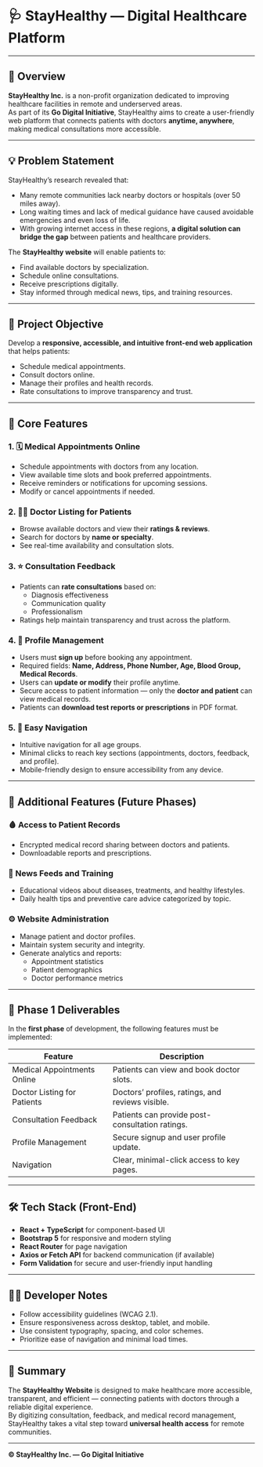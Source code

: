 # 🩺 StayHealthy — Digital Healthcare Platform

---

## 🏥 Overview

**StayHealthy Inc.** is a non-profit organization dedicated to improving healthcare facilities in remote and underserved areas.  
As part of its **Go Digital Initiative**, StayHealthy aims to create a user-friendly web platform that connects patients with doctors **anytime, anywhere**, making medical consultations more accessible.

---

## 💡 Problem Statement

StayHealthy’s research revealed that:
- Many remote communities lack nearby doctors or hospitals (over 50 miles away).
- Long waiting times and lack of medical guidance have caused avoidable emergencies and even loss of life.
- With growing internet access in these regions, **a digital solution can bridge the gap** between patients and healthcare providers.

The **StayHealthy website** will enable patients to:
- Find available doctors by specialization.
- Schedule online consultations.
- Receive prescriptions digitally.
- Stay informed through medical news, tips, and training resources.

---

## 🎯 Project Objective

Develop a **responsive, accessible, and intuitive front-end web application** that helps patients:
- Schedule medical appointments.
- Consult doctors online.
- Manage their profiles and health records.
- Rate consultations to improve transparency and trust.

---

## 🧩 Core Features

### 1. 🗓️ Medical Appointments Online
- Schedule appointments with doctors from any location.
- View available time slots and book preferred appointments.
- Receive reminders or notifications for upcoming sessions.
- Modify or cancel appointments if needed.

### 2. 👨‍⚕️ Doctor Listing for Patients
- Browse available doctors and view their **ratings & reviews**.
- Search for doctors by **name or specialty**.
- See real-time availability and consultation slots.

### 3. ⭐ Consultation Feedback
- Patients can **rate consultations** based on:
  - Diagnosis effectiveness
  - Communication quality
  - Professionalism  
- Ratings help maintain transparency and trust across the platform.

### 4. 👤 Profile Management
- Users must **sign up** before booking any appointment.
- Required fields: **Name, Address, Phone Number, Age, Blood Group, Medical Records**.
- Users can **update or modify** their profile anytime.
- Secure access to patient information — only the **doctor and patient** can view medical records.
- Patients can **download test reports or prescriptions** in PDF format.

### 5. 🧭 Easy Navigation
- Intuitive navigation for all age groups.
- Minimal clicks to reach key sections (appointments, doctors, feedback, and profile).
- Mobile-friendly design to ensure accessibility from any device.

---

## 📰 Additional Features (Future Phases)

### 🩸 Access to Patient Records
- Encrypted medical record sharing between doctors and patients.
- Downloadable reports and prescriptions.

### 🎥 News Feeds and Training
- Educational videos about diseases, treatments, and healthy lifestyles.
- Daily health tips and preventive care advice categorized by topic.

### ⚙️ Website Administration
- Manage patient and doctor profiles.
- Maintain system security and integrity.
- Generate analytics and reports:
  - Appointment statistics
  - Patient demographics
  - Doctor performance metrics

---

## 🚀 Phase 1 Deliverables

In the **first phase** of development, the following features must be implemented:

| Feature | Description |
|----------|--------------|
| Medical Appointments Online | Patients can view and book doctor slots. |
| Doctor Listing for Patients | Doctors’ profiles, ratings, and reviews visible. |
| Consultation Feedback | Patients can provide post-consultation ratings. |
| Profile Management | Secure signup and user profile update. |
| Navigation | Clear, minimal-click access to key pages. |

---

## 🛠️ Tech Stack (Front-End)

- **React + TypeScript** for component-based UI
- **Bootstrap 5** for responsive and modern styling
- **React Router** for page navigation
- **Axios or Fetch API** for backend communication (if available)
- **Form Validation** for secure and user-friendly input handling

---

## 👨‍💻 Developer Notes

- Follow accessibility guidelines (WCAG 2.1).
- Ensure responsiveness across desktop, tablet, and mobile.
- Use consistent typography, spacing, and color schemes.
- Prioritize ease of navigation and minimal load times.

---

## 🧠 Summary

The **StayHealthy Website** is designed to make healthcare more accessible, transparent, and efficient — connecting patients with doctors through a reliable digital experience.  
By digitizing consultation, feedback, and medical record management, StayHealthy takes a vital step toward **universal health access** for remote communities.

---

**© StayHealthy Inc. — Go Digital Initiative**

